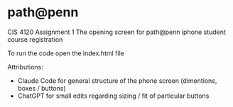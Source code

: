 # path@penn
CIS 4120 Assignment 1
The opening screen for path@penn iphone student course registration

To run the code open the index.html file

Attributions: 
- Claude Code for general structure of the phone screen (dimentions, boxes / buttons)
- ChatGPT for small edits regarding sizing / fit of particular buttons 

